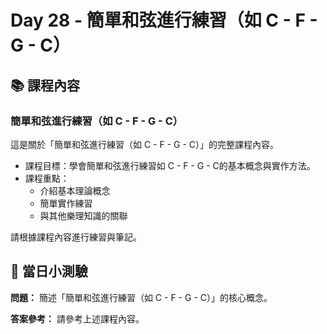 # Day 28 - 簡單和弦進行練習（如 C - F - G - C）

## 📚 課程內容

### 簡單和弦進行練習（如 C - F - G - C）

這是關於「簡單和弦進行練習（如 C - F - G - C）」的完整課程內容。

- 課程目標：學會簡單和弦進行練習如 C - F - G - C的基本概念與實作方法。
- 課程重點：
  - 介紹基本理論概念
  - 簡單實作練習
  - 與其他樂理知識的關聯

請根據課程內容進行練習與筆記。

## 🎯 當日小測驗

**問題：** 簡述「簡單和弦進行練習（如 C - F - G - C）」的核心概念。

**答案參考：** 請參考上述課程內容。